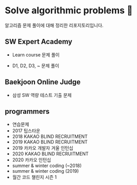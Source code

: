 # Solve algorithmic problems :book:

알고리즘 문제 풀이에 대해 정리한 리포지토리입니다.



## SW Expert Academy

- Learn course 문제 풀이

- D1, D2, D3, ~ 문제 풀이

  

## Baekjoon Online Judge

- 삼성 SW 역량 테스트 기출 문제



## programmers

- 연습문제
- 2017 팁스타운
- 2018 KAKAO BLIND RECRUITMENT
- 2019 KAKAO BLIND RECRUITMENT
- 2019 카카오 개발자 겨울 인턴십
- 2020 KAKAO BLIND RECRUITMENT
- 2020 카카오 인턴십
- summer & winter coding (~2018)
- summer & winter coding (2019)
- 월간 코드 챌린지 시즌 1